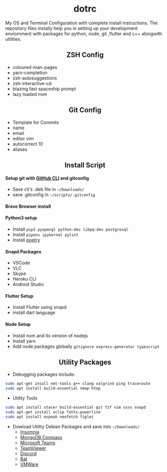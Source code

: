 <h1 align="center">dotrc</h1>

My OS and Terminal Configuration with complete install instructions. The repository files instally help you in setting up your development enviornment with packages for python, node, git ,flutter and c++ alongwith utilities.

<h2 align="center"> ZSH Config </h2>

- coloured-man-pages
- yarn-completion
- zsh-autosuggestions
- zsh-interactive-cd
- blazing fast spaceship prompt
- lazy loaded nvm

<h2 align="center"> Git Config </h2>

- Template for Commits
- name
- email
- editor vim
- autocorrect 10
- aliases

<h2 align="center"> Install Script </h2>

#### Setup git with [GitHub CLI](https://github.com/cli/cli) and gitconfig
  - Save cli's .deb file in ```~/Downloads/```
  - save .gitconfig in ```~/scripts/.gitconfig ```
  
#### Brave Browser install

#### Python3 setup
  - Install ```pip3 pyopengl python-dev libpq-dev postgresql```
  - Install ```pipenv ipykernel pylint```
  - Install [poetry](https://python-poetry.org/)
  
#### Snapd Packages
  - VSCode
  - VLC
  - Skype
  - Heroku CLI
  - Android Studio
  
#### Flutter Setup
  - Install Flutter using snapd
  - install dart language
  
#### Node Setup
  - Install nvm and lts version of nodejs
  - Install yarn
  - Add node packages globally ```gitignore express-generator typescript ```
 
<h2 align="center"> Utility Packages </h2>

- Debugging packages include:
```zsh
sudo apt-get insall net-tools g++ clang valgrind ping traceroute
sudo apt install build-essential nmap htop
```
- Utility Tools
```zsh
sudo apt install stacer build-essential git fzf vim ssss snapd
sudo apt-get install xclip fonts-powerline
sudo apt install espeak neofetch figlet
```
- Dowload Utility Debian Packages and save into ```~/Downloads/ ```
  - [Insomnia](https://insomnia.rest/download/#linux)
  - [MongoDB Compass](https://www.mongodb.com/try/download/compass)
  - [Microsoft Teams](https://www.microsoft.com/en-in/microsoft-365/microsoft-teams/download-app)
  - [TeamViewer](https://www.teamviewer.com/en/download/linux/)
  - [Discord](https://discord.com/download)
  - [Bat](https://github.com/sharkdp/bat)
  - [VMWare](https://my.vmware.com/en/web/vmware/downloads/details?downloadGroup=PLAYER-1600&productId=1039&rPId=51984)
